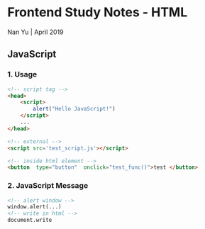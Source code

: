 # Frontend Study Notes - HTML  
Nan Yu | April 2019   
  
## JavaScript
### 1. Usage

```html
<!-- script tag -->
<head>
	<script> 
		alert("Hello JavaScript!")
	</script>
	...
</head>

<!-- external -->
<script src='test_script.js'></script>

<!-- inside html element -->
<button  type="button"  onclick="test_func()">test </button>
```
### 2. JavaScript Message

```html
<!-- alert window -->
window.alert(...)
<!-- write in html -->
document.write
```

<!--stackedit_data:
eyJoaXN0b3J5IjpbMjUzNjM4OTkzLDEzOTI5MTM2NTcsLTE4Mj
I4MTczODVdfQ==
-->